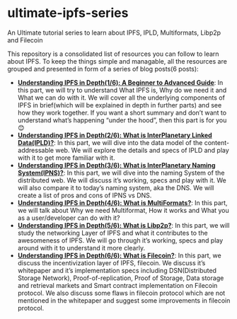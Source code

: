 # ultimate-ipfs-series
An Ultimate tutorial series to learn about IPFS, IPLD, Multiformats, Libp2p and Filecoin

This repository is a consolidated list of resources you can follow to learn about IPFS.
To keep the things simple and managable, all the resources are grouped and presented in form of a series of blog posts(6 posts): 
- [**Understanding IPFS in Depth(1/6): A Beginner to Advanced Guide**](https://hackernoon.com/understanding-ipfs-in-depth-1-5-a-beginner-to-advanced-guide-e937675a8c8a): In this part, we will try to understand What IPFS is, Why do we need it and What we can do with it. We will cover all the underlying components of IPFS in brief(which will be explained in depth in further parts) and see how they work together. If you want a short summary and don’t want to understand what’s happening “under the hood”, then this part is for you 😊
- [**Understanding IPFS in Depth(2/6): What is InterPlanetary Linked Data(IPLD)?**](https://hackernoon.com/understanding-ipfs-in-depth-2-6-what-is-interplanetary-linked-data-ipld-c8c01551517b): In this part, we will dive into the data model of the content-addressable web. We will explore the details and specs of IPLD and play with it to get more familiar with it.
- [**Understanding IPFS in Depth(3/6): What is InterPlanetary Naming System(IPNS)?**](https://hackernoon.com/understanding-ipfs-in-depth-3-6-what-is-interplanetary-naming-system-ipns-9aca71e4c13b): In this part, we will dive into the naming System of the distributed web. We will discuss it’s working, specs and play with it. We will also compare it to today’s naming system, aka the DNS. We will create a list of pros and cons of IPNS vs DNS.
- [**Understanding IPFS in Depth(4/6): What is MultiFormats?**](https://hackernoon.com/understanding-ipfs-in-depth-4-6-what-is-multiformats-cf25eef83966): In this part, we will talk about Why we need Multiformat, How it works and What you as a user/developer can do with it?
- [**Understanding IPFS in Depth(5/6): What is Libp2p?**](https://medium.com/@vaibhavsaini_67863/understanding-ipfs-in-depth-5-6-what-is-libp2p-f8bf7724d452): In this part, we will study the networking Layer of IPFS and what it contributes to the awesomeness of IPFS. We will go through it’s working, specs and play around with it to understand it more clearly.
- [**Understanding IPFS in Depth(6/6): What is Filecoin?**](https://medium.com/swlh/ultimate-guide-to-filecoin-breaking-down-filecoin-whitepaper-economics-9212541a5895): In this part, we discuss the incentivization layer of IPFS, filecoin. We discuss it’s whitepaper and it’s implementation specs including DSN(Distributed Storage Network), Proof-of-replication, Proof of Storage, Data storage and retrieval markets and Smart contract implementation on Filecoin protocol. We also discuss some flaws in filecoin protocol which are not mentioned in the whitepaper and suggest some improvements in filecoin protocol.
